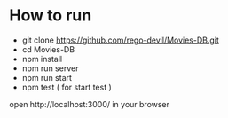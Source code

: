 How to run
=====================
* git clone https://github.com/rego-devil/Movies-DB.git
* cd Movies-DB
* npm install
* npm run server
* npm run start
* npm test ( for start test )

open http://localhost:3000/ in your browser
